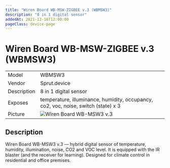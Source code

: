 ```yaml
---
title: "Wiren Board WB-MSW-ZIGBEE v.3 (WBMSW3)"
description: "8 in 1 digital sensor"
addedAt: 2021-12-16T12:00:00
pageClass: device-page
---
```



# Wiren Board WB-MSW-ZIGBEE v.3 (WBMSW3)

|     |     |
|-----|-----|
| Model | WBMSW3  |
| Vendor  | Sprut.device  |
| Description | 8 in 1 digital sensor  |
| Exposes | temperature, illuminance, humidity, occupancy, co2, voc, noise, switch (state) x 3 |
| Picture | ![Wiren Board WB-MSW3 v.3](https://www.zigbee2mqtt.io/images/devices/WBMSW3.jpg) |



## Description
Wiren Board WB-MSW3 v.3 — hybrid digital sensor of temperature, humidity, illumination, noise, CO2 and VOC level. It is equipped with the IR blaster (and the receiver for learning). Designed for climate control in residential and office premises.